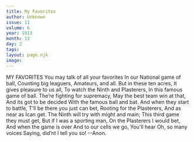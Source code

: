 ```yaml
---
title: My Favorites
author: Unknown
issue: 11
volume: 6
year: 1913
month: 13
day: 2
tags:
layout: page.njk
image:
---
```

MY FAVORITES    You may talk of all your favorites In our National game of ball, Counting big leaguers, Amateurs, and all. But in these ten acres, It gives pleasure to us all, To watch the Ninth and Plasterers, In this famous game of ball. The’re fighting for supremacy, May the best team win at that, And its got to be decided With the famous ball and bat. And when they start to battle, T’ll be there you just can bet, Rooting for the Plasterers, And as near as Ican get. The Ninth will try with might and main; This third game they must get, But if I was a sporting man, On the Plasterers I would bet, And when the game is over And to our cells we go, You'll hear Oh, so many voices Saying, did’nt I tell you so! --Anon.
